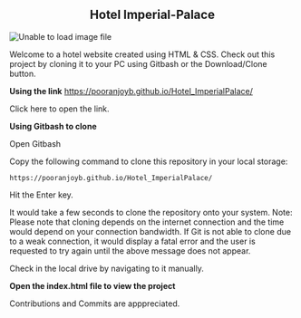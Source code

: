 <h2 align="center">Hotel Imperial-Palace</h2>

![Unable to load image file](https://github.com/pooranjoyb/hotel_imperialpalace/blob/master/sample.png?raw=true)

Welcome to a hotel website created using HTML &amp; CSS. 
Check out this project by cloning it to your PC using Gitbash or the Download/Clone button.

**Using the link**
https://pooranjoyb.github.io/Hotel_ImperialPalace/

Click here to open the link.

**Using Gitbash to clone**

Open Gitbash 

Copy the following command to clone this repository in your local storage:
```
https://pooranjoyb.github.io/Hotel_ImperialPalace/
```
Hit the Enter key.

It would take a few seconds to clone the repository onto your system.
Note: Please note that cloning depends on the internet connection and the time would depend on your connection bandwidth. If Git is not able to clone due to a weak connection, it would display a fatal error and the user is requested to try again until the above message does not appear.

Check in the local drive by navigating to it manually.

**Open the index.html file to view the project**

Contributions and Commits are apppreciated. 
